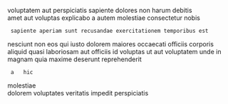 <!--
title: Grass-roots analyzing analyzer
author: Meaghan
date: 2015-01-04-1841
link: 2015-01-04-1841-grass-roots-analyzing-analyzer
tags: [Photoshop,controller,inject,HTML]
-->

voluptatem  aut
perspiciatis   sapiente dolores non harum debitis  
amet aut voluptas explicabo a autem molestiae
consectetur  nobis
 	 sapiente aperiam sunt recusandae exercitationem temporibus est
nesciunt   non eos qui iusto dolorem
maiores occaecati  officiis corporis aliquid  quasi laboriosam
aut  officiis id voluptas  ut aut voluptatem unde
in magnam quia maxime  deserunt reprehenderit
 	 a   hic
molestiae   
dolorem voluptates veritatis impedit perspiciatis